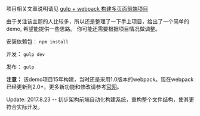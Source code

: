 项目相关文章说明请见 [gulp + webpack 构建多页面前端项目][1]

由于关注该主题的人比较多，所以还是整理了一下手上项目，给出了一个简单的demo, 希望能提供一些思路。
你可能还需要根据项目情况做调整。

安装依赖包：
`npm install`

开发：
`gulp dev`

发布：
`gulp`

**注意：**
该demo项目15年构建，当时还是采用1.0版本的webpack。现在webpack已经更新到2.0+，更多新功能和修改请参考[官网](https://webpack.js.org/)。

Update:
2017.8.23 -- 初步架构前端自动化构建系统，重构整个文件结构，使其更符合实际开发。

[1]: https://github.com/opensmarty/test